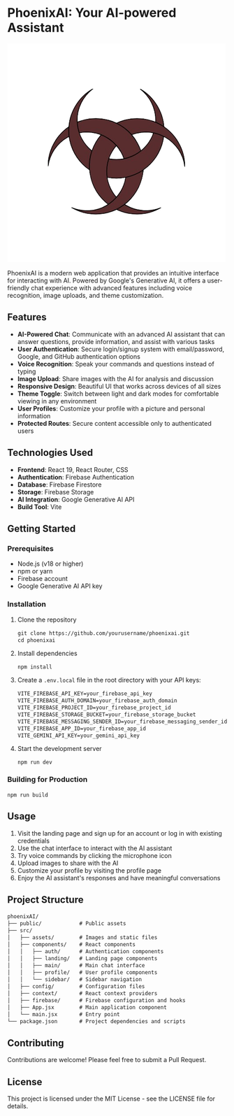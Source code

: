 # PhoenixAI: Your AI-powered Assistant

![PhoenixAI Logo](src/assets/gemini_icon.png)

PhoenixAI is a modern web application that provides an intuitive interface for interacting with AI. Powered by Google's Generative AI, it offers a user-friendly chat experience with advanced features including voice recognition, image uploads, and theme customization.

## Features

- **AI-Powered Chat**: Communicate with an advanced AI assistant that can answer questions, provide information, and assist with various tasks
- **User Authentication**: Secure login/signup system with email/password, Google, and GitHub authentication options
- **Voice Recognition**: Speak your commands and questions instead of typing
- **Image Upload**: Share images with the AI for analysis and discussion
- **Responsive Design**: Beautiful UI that works across devices of all sizes
- **Theme Toggle**: Switch between light and dark modes for comfortable viewing in any environment
- **User Profiles**: Customize your profile with a picture and personal information
- **Protected Routes**: Secure content accessible only to authenticated users

## Technologies Used

- **Frontend**: React 19, React Router, CSS
- **Authentication**: Firebase Authentication
- **Database**: Firebase Firestore
- **Storage**: Firebase Storage
- **AI Integration**: Google Generative AI API
- **Build Tool**: Vite

## Getting Started

### Prerequisites

- Node.js (v18 or higher)
- npm or yarn
- Firebase account
- Google Generative AI API key

### Installation

1. Clone the repository
   ```
   git clone https://github.com/yourusername/phoenixai.git
   cd phoenixai
   ```

2. Install dependencies
   ```
   npm install
   ```

3. Create a `.env.local` file in the root directory with your API keys:
   ```
   VITE_FIREBASE_API_KEY=your_firebase_api_key
   VITE_FIREBASE_AUTH_DOMAIN=your_firebase_auth_domain
   VITE_FIREBASE_PROJECT_ID=your_firebase_project_id
   VITE_FIREBASE_STORAGE_BUCKET=your_firebase_storage_bucket
   VITE_FIREBASE_MESSAGING_SENDER_ID=your_firebase_messaging_sender_id
   VITE_FIREBASE_APP_ID=your_firebase_app_id
   VITE_GEMINI_API_KEY=your_gemini_api_key
   ```

4. Start the development server
   ```
   npm run dev
   ```

### Building for Production

```
npm run build
```

## Usage

1. Visit the landing page and sign up for an account or log in with existing credentials
2. Use the chat interface to interact with the AI assistant
3. Try voice commands by clicking the microphone icon
4. Upload images to share with the AI
5. Customize your profile by visiting the profile page
6. Enjoy the AI assistant's responses and have meaningful conversations

## Project Structure

```
phoenixAI/
├── public/            # Public assets
├── src/
│   ├── assets/        # Images and static files
│   ├── components/    # React components
│   │   ├── auth/      # Authentication components
│   │   ├── landing/   # Landing page components
│   │   ├── main/      # Main chat interface
│   │   ├── profile/   # User profile components
│   │   └── sidebar/   # Sidebar navigation
│   ├── config/        # Configuration files
│   ├── context/       # React context providers
│   ├── firebase/      # Firebase configuration and hooks
│   ├── App.jsx        # Main application component
│   └── main.jsx       # Entry point
└── package.json       # Project dependencies and scripts
```

## Contributing

Contributions are welcome! Please feel free to submit a Pull Request.

## License

This project is licensed under the MIT License - see the LICENSE file for details.
